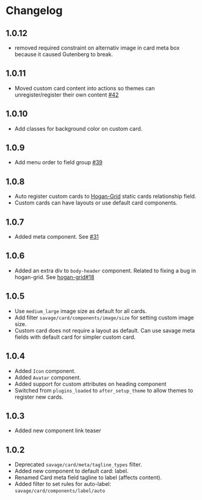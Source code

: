 # Changelog

## 1.0.12
- removed required constraint on alternativ image in card meta box because it caused Gutenberg to break. 

## 1.0.11
- Moved custom card content into actions so themes can unregister/register their own content [#42](https://github.com/DekodeInteraktiv/savage-cards/pull/42)

## 1.0.10
- Add classes for background color on custom card.

## 1.0.9
- Add menu order to field group [#39](https://github.com/DekodeInteraktiv/savage-cards/pull/39)

## 1.0.8
- Auto register custom cards to [Hogan-Grid](https://github.com/DekodeInteraktiv/hogan-grid) static cards relationship field.
- Custom cards can have layouts or use default card components.

## 1.0.7
- Added meta component. See [#31](https://github.com/DekodeInteraktiv/savage-cards/pull/31)

## 1.0.6
- Added an extra div to `body-header` component. Related to fixing a bug in hogan-grid. See [hogan-grid#18](https://github.com/DekodeInteraktiv/hogan-grid/issues/18)

## 1.0.5
- Use `medium_large` image size as default for all cards.
- Add filter `savage/card/components/image/size` for setting custom image size.
- Custom card does not require a layout as default. Can use savage meta fields with default card for simpler custom card.

## 1.0.4
- Added `Icon` component.
- Added `Avatar` component.
- Added support for custom attributes on heading component
- Switched from `plugins_loaded` to `after_setup_theme` to allow themes to register new cards.

## 1.0.3
- Added new component link teaser

## 1.0.2
- Deprecated `savage/card/meta/tagline_types` filter.
- Added new component to default card: label.
- Renamed Card meta field tagline to label (affects content).
- Added filter to set rules for auto-label: `savage/card/components/label/auto`
